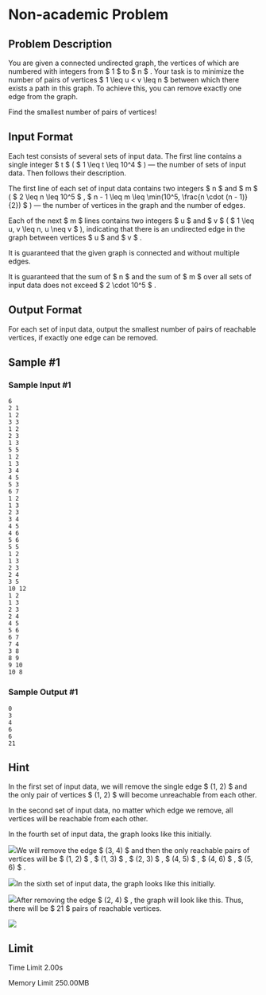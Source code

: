# Non-academic Problem

## Problem Description

You are given a connected undirected graph, the vertices of which are numbered with integers from $ 1 $ to $ n $ . Your task is to minimize the number of pairs of vertices $ 1 \leq u < v \leq n $ between which there exists a path in this graph. To achieve this, you can remove exactly one edge from the graph.

Find the smallest number of pairs of vertices!

## Input Format

Each test consists of several sets of input data. The first line contains a single integer $ t $ ( $ 1 \leq t \leq 10^4 $ ) — the number of sets of input data. Then follows their description.

The first line of each set of input data contains two integers $ n $ and $ m $ ( $ 2 \leq n \leq 10^5 $ , $ n - 1 \leq m \leq \min(10^5, \frac{n \cdot (n - 1)}{2}) $ ) — the number of vertices in the graph and the number of edges.

Each of the next $ m $ lines contains two integers $ u $ and $ v $ ( $ 1 \leq u, v \leq n, u \neq v $ ), indicating that there is an undirected edge in the graph between vertices $ u $ and $ v $ .

It is guaranteed that the given graph is connected and without multiple edges.

It is guaranteed that the sum of $ n $ and the sum of $ m $ over all sets of input data does not exceed $ 2 \cdot 10^5 $ .

## Output Format

For each set of input data, output the smallest number of pairs of reachable vertices, if exactly one edge can be removed.

## Sample #1

### Sample Input #1

```
6
2 1
1 2
3 3
1 2
2 3
1 3
5 5
1 2
1 3
3 4
4 5
5 3
6 7
1 2
1 3
2 3
3 4
4 5
4 6
5 6
5 5
1 2
1 3
2 3
2 4
3 5
10 12
1 2
1 3
2 3
2 4
4 5
5 6
6 7
7 4
3 8
8 9
9 10
10 8
```

### Sample Output #1

```
0
3
4
6
6
21
```

## Hint

In the first set of input data, we will remove the single edge $ (1, 2) $ and the only pair of vertices $ (1, 2) $ will become unreachable from each other.

In the second set of input data, no matter which edge we remove, all vertices will be reachable from each other.

In the fourth set of input data, the graph looks like this initially.

 ![](https://cdn.luogu.com.cn/upload/vjudge_pic/CF1986F/525fe9383116cdfd7187b10fc065ae75fe9ff2c4.png)We will remove the edge $ (3, 4) $ and then the only reachable pairs of vertices will be $ (1, 2) $ , $ (1, 3) $ , $ (2, 3) $ , $ (4, 5) $ , $ (4, 6) $ , $ (5, 6) $ .

 ![](https://cdn.luogu.com.cn/upload/vjudge_pic/CF1986F/beb9daacd0ab2e6ef48208b79344c94139a07775.png)In the sixth set of input data, the graph looks like this initially.

 ![](https://cdn.luogu.com.cn/upload/vjudge_pic/CF1986F/99247e0912ec954e6d50f2d11d88f85a4ae6cd6b.png)After removing the edge $ (2, 4) $ , the graph will look like this. Thus, there will be $ 21 $ pairs of reachable vertices.

 ![](https://cdn.luogu.com.cn/upload/vjudge_pic/CF1986F/256f71bccb9f73c820f6786087a4f68691b3e779.png)

## Limit



Time Limit
2.00s

Memory Limit
250.00MB